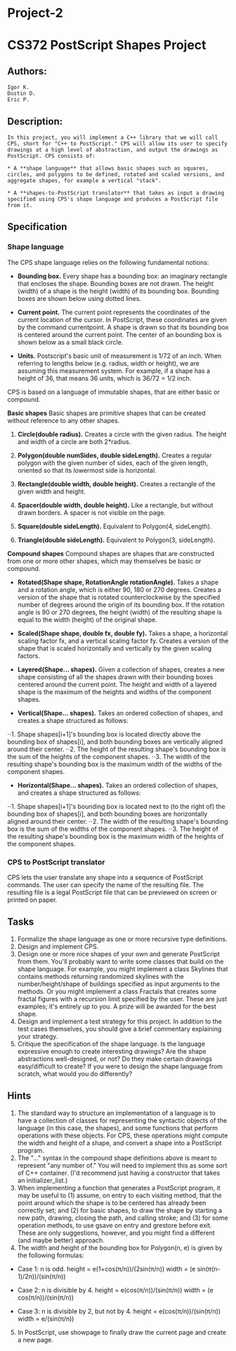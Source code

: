 Project-2
=========

# CS372 PostScript Shapes Project
## Authors:
	Igor K.
	Dustin D.
	Eric P.

## Description:
	In this project, you will implement a C++ library that we will call CPS, short for "C++ to PostScript." CPS will allow its user to specify drawings at a high level of abstraction, and output the drawings as PostScript. CPS consists of:

	* A **shape language** that allows basic shapes such as squares, circles, and polygons to be defined, rotated and scaled versions, and aggregate shapes, for example a vertical "stack".

	* A **shapes-to-PostScript translator** that takes as input a drawing specified using CPS's shape language and produces a PostScript file from it.

## Specification
### Shape language
The CPS shape language relies on the following fundamental notions:

* **Bounding box.** Every shape has a bounding box: an imaginary rectangle that encloses the shape. Bounding boxes are not drawn. The height (width) of a shape is the height (width) of its bounding box. Bounding boxes are shown below using dotted lines.

* **Current point.** The current point represents the coordinates of the current location of the cursor. In PostScript, these coordinates are given by the command currentpoint. A shape is drawn so that its bounding box is centered around the current point. The center of an bounding box is shown below as a small black circle.

* **Units.** Postscript's basic unit of measurement is 1/72 of an inch. When referring to lengths below (e.g. radius, width or height), we are assuming this measurement system. For example, if a shape has a height of 36, that means 36 units, which is 36/72 = 1/2 inch.

CPS is based on a language of immutable shapes, that are either basic or compound.

**Basic shapes**
Basic shapes are primitive shapes that can be created without reference to any other shapes.

1. **Circle(double radius).** Creates a circle with the given radius. The height and width of a circle are both 2*radius.

2. **Polygon(double numSides, double sideLength).** Creates a regular polygon with the given number of sides, each of the given length, oriented so that its lowermost side is horizontal.

3. **Rectangle(double width, double height).** Creates a rectangle of the given width and height.

4. **Spacer(double width, double height).** Like a rectangle, but without drawn borders. A spacer is not visible on the page.

5. **Square(double sideLength).** Equivalent to Polygon(4, sideLength).

6. **Triangle(double sideLength).** Equivalent to Polygon(3, sideLength).

**Compound shapes**
Compound shapes are shapes that are constructed from one or more other shapes, which may themselves be basic or compound.

* **Rotated(Shape shape, RotationAngle rotationAngle).** Takes a shape and a rotation angle, which is either 90, 180 or 270 degrees. Creates a version of the shape that is rotated counterclockwise by the specified number of degrees around the origin of its bounding box. If the rotation angle is 90 or 270 degrees, the height (width) of the resulting shape is equal to the width (height) of the original shape.

* **Scaled(Shape shape, double fx, double fy).** Takes a shape, a horizontal scaling factor fx, and a vertical scaling factor fy. Creates a version of the shape that is scaled horizontally and vertically by the given scaling factors.

* **Layered(Shape... shapes).** Given a collection of shapes, creates a new shape consisting of all the shapes drawn with their bounding boxes centered around the current point. The height and width of a layered shape is the maximum of the heights and widths of the component shapes.

* **Vertical(Shape... shapes).** Takes an ordered collection of shapes, and creates a shape structured as follows:

⋅⋅1. Shape shapes[i+1]'s bounding box is located directly above the bounding box of shapes[i], and both bounding boxes are vertically aligned around their center.
⋅⋅2. The height of the resulting shape's bounding box is the sum of the heights of the component shapes.
⋅⋅3. The width of the resulting shape's bounding box is the maximum width of the widths of the component shapes.

* **Horizontal(Shape... shapes).** Takes an ordered collection of shapes, and creates a shape structured as follows:

⋅⋅1. Shape shapes[i+1]'s bounding box is located next to (to the right of) the bounding box of shapes[i], and both bounding boxes are horizontally aligned around their center.
⋅⋅2. The width of the resulting shape's bounding box is the sum of the widths of the component shapes.
⋅⋅3. The height of the resulting shape's bounding box is the maximum width of the heights of the component shapes.

### CPS to PostScript translator
CPS lets the user translate any shape into a sequence of PostScript commands. The user can specify the name of the resulting file. The resulting file is a legal PostScript file that can be previewed on screen or printed on paper.

## Tasks
1. Formalize the shape language as one or more recursive type definitions.
2. Design and implement CPS.
3. Design one or more nice shapes of your own and generate PostScript from them. You'll probably want to write some classes that build on the shape language. For example, you might implement a class Skylines that contains methods returning randomized skylines with the number/height/shape of buildings specified as input arguments to the methods. Or you might implement a class Fractals that creates some fractal figures with a recursion limit specified by the user. These are just examples; it's entirely up to you. A prize will be awarded for the best shape.
4. Design and implement a test strategy for this project. In addition to the test cases themselves, you should give a brief commentary explaining your strategy.
5. Critique the specification of the shape language. Is the language expressive enough to create interesting drawings? Are the shape abstractions well-designed, or not? Do they make certain drawings easy/difficult to create? If you were to design the shape language from scratch, what would you do differently?

## Hints
1. The standard way to structure an implementation of a language is to have a collection of classes for representing the syntactic objects of the language (in this case, the shapes), and some functions that perform operations with these objects. For CPS, these operations might compute the width and height of a shape, and convert a shape into a PostScript program.
2. The "..." syntax in the compound shape definitions above is meant to represent "any number of." You will need to implement this as some sort of C++ container. (I'd recommend just having a constructor that takes an initializer_list.)
3. When implementing a function that generates a PostScript program, it may be useful to (1) assume, on entry to each visiting method, that the point around which the shape is to be centered has already been correctly set; and (2) for basic shapes, to draw the shape by starting a new path, drawing, closing the path, and calling stroke; and (3) for some operation methods, to use gsave on entry and grestore before exit. These are only suggestions, however, and you might find a different (and maybe better) approach.
4. The width and height of the bounding box for Polygon(n, e) is given by the following formulas:

*	Case 1: n is odd.
	height = e(1+cos(π/n))/(2sin(π/n))
	width = (e sin(π(n-1)/2n))/(sin(π/n))

*	Case 2: n is divisible by 4.
	height = e(cos(π/n))/(sin(π/n))
	width = (e cos(π/n))/(sin(π/n))

*	Case 3: n is divisible by 2, but not by 4.
	height = e(cos(π/n))/(sin(π/n))
	width = e/(sin(π/n))

5. In PostScript, use showpage to finally draw the current page and create a new page.
